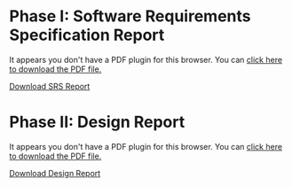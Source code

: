 # Phase I: Software Requirements Specification Report

<object data="documentation/teamS_1stphasereport.pdf" type="application/pdf" width="100%" height="600px">
    <p>It appears you don't have a PDF plugin for this browser. You can 
    <a href="documentation/teamS_1stphasereport.pdf">click here to download the PDF file.</a></p>
</object>

[Download SRS Report](documentation/teamS_1stphasereport.pdf)

# Phase II: Design Report

<object data="documentation/teamS_2ndphasereport.pdf" type="application/pdf" width="100%" height="600px">
    <p>It appears you don't have a PDF plugin for this browser. You can 
    <a href="documentation/teamS_2ndphasereport.pdf">click here to download the PDF file.</a></p>
</object>

[Download Design Report](documentation/teamS_2ndphasereport.pdf)